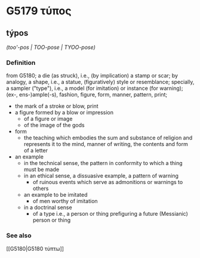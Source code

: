 # G5179 τύπος

## týpos

_(too'-pos | TOO-pose | TYOO-pose)_

### Definition

from G5180; a die (as struck), i.e., (by implication) a stamp or scar; by analogy, a shape, i.e., a statue, (figuratively) style or resemblance; specially, a sampler ("type"), i.e., a model (for imitation) or instance (for warning); (ex-, ens-)ample(-s), fashion, figure, form, manner, pattern, print; 

- the mark of a stroke or blow, print
- a figure formed by a blow or impression
  - of a figure or image
  - of the image of the gods
- form
  - the teaching which embodies the sum and substance of religion and represents it to the mind, manner of writing, the contents and form of a letter
- an example
  - in the technical sense, the pattern in conformity to which a thing must be made
  - in an ethical sense, a dissuasive example, a pattern of warning
    - of ruinous events which serve as admonitions or warnings to others
  - an example to be imitated
    - of men worthy of imitation
  - in a doctrinal sense
    - of a type i.e., a person or thing prefiguring a future (Messianic) person or thing

### See also

[[G5180|G5180 τύπτω]]
